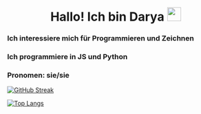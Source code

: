 <h1 align="center">Hallo! Ich bin Darya <img src="https://github.com/blackcater/blackcater/raw/main/images/Hi.gif" height="32"/> </h1>
<h3>Ich interessiere mich für Programmieren und Zeichnen</h3>
<h3>Ich programmiere in JS und Python</h3>
<h3>Pronomen: sie/sie</h3>

<div>
  
[![GitHub Streak](http://github-readme-streak-stats.herokuapp.com?user=diyoran&theme=dark&background=000000)](https://git.io/streak-stats)
  
[![Top Langs](https://github-readme-stats.vercel.app/api/top-langs/?username=diyoran&layout=compact&theme=vision-friendly-dark)](https://github.com/anuraghazra/github-readme-stats)

</div>

<!---
darya0623/darya0623 is a ✨ special ✨ repository because its `README.md` (this file) appears on your GitHub profile.
You can click the Preview link to take a look at your changes.
--->
